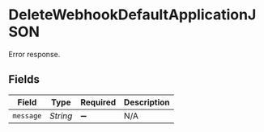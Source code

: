 # DeleteWebhookDefaultApplicationJSON

Error response.


## Fields

| Field              | Type               | Required           | Description        |
| ------------------ | ------------------ | ------------------ | ------------------ |
| `message`          | *String*           | :heavy_minus_sign: | N/A                |